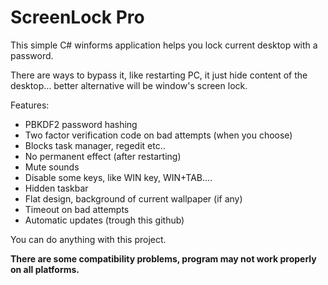 # ScreenLock Pro
This simple C# winforms application helps you lock current desktop with a password.

There are ways to bypass it, like restarting PC, it just hide content of the desktop... better alternative will be window's screen lock.

Features:
 - PBKDF2 password hashing
 - Two factor verification code on bad attempts (when you choose)
 - Blocks task manager, regedit etc..
 - No permanent effect (after restarting)
 - Mute sounds
 - Disable some keys, like WIN key, WIN+TAB....
 - Hidden taskbar
 - Flat design, background of current wallpaper (if any)
 - Timeout on bad attempts
 - Automatic updates (trough this github)

You can do anything with this project.

<b>There are some compatibility problems, program may not work properly on all platforms.</b>
